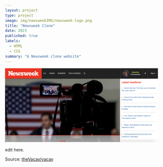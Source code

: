 ```yaml
---
layout: project
type: project
image: img/newsweekIMG/newsweek-logo.png
title: "Newsweek Clone"
date: 2023
published: true
labels:
  - HTML
  - CSS
summary: "A Newsweek clone website"
---
```


<img class="img-fluid" src="../img/newsweekIMG/newsweek-page.png">

edit here.
 
Source: <a href="https://github.com/theVacay/vacay">theVacay/vacay</a>
